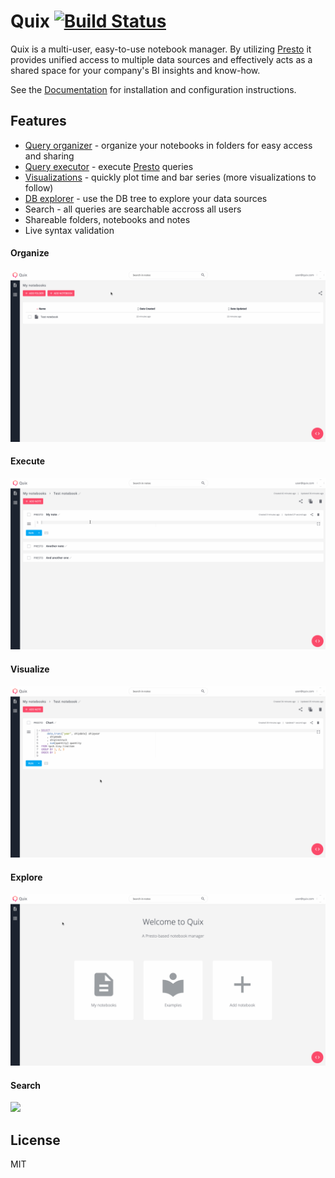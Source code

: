 # Quix [![Build Status](https://travis-ci.com/wix/quix.svg?branch=master)](https://travis-ci.com/wix/quix)

Quix is a multi-user, easy-to-use notebook manager. By utilizing [Presto](https://github.com/prestosql/presto) it provides unified access to multiple data sources and effectively acts as a shared space for your company's BI insights and know-how.

See the [Documentation](https://wix.github.io/quix/docs/installation) for installation and configuration instructions.

## Features
- [Query organizer](#Organize) - organize your notebooks in folders for easy access and sharing
- [Query executor](#Execute) - execute [Presto](https://github.com/prestosql/presto) queries
- [Visualizations](#Visualize) - quickly plot time and bar series (more visualizations to follow)
- [DB explorer](#Explore) - use the DB tree to explore your data sources
- Search - all queries are searchable accross all users
- Shareable folders, notebooks and notes
- Live syntax validation


#### Organize
![](docs/screens/management.gif)

#### Execute
![](docs/screens/presto.gif)

#### Visualize
![](docs/screens/chart.gif)

#### Explore
![](docs/screens/db.gif)

#### Search
![](docs/screens/search.gif)

## License
MIT
